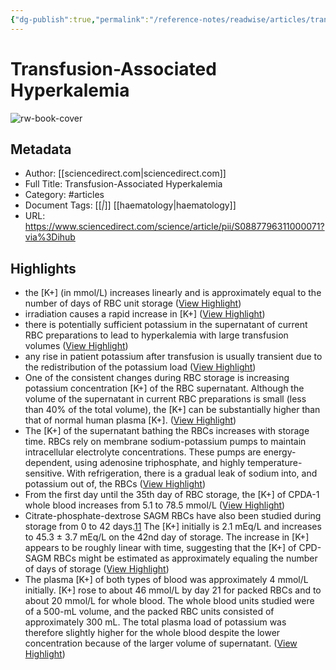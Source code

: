```yaml
---
{"dg-publish":true,"permalink":"/reference-notes/readwise/articles/transfusion-associated-hyperkalemia/"}
---
```


# Transfusion-Associated Hyperkalemia

![rw-book-cover](https://ars.els-cdn.com/content/image/1-s2.0-S0887796311X00032-cov150h.gif)

## Metadata
- Author: [[sciencedirect.com\|sciencedirect.com]]
- Full Title: Transfusion-Associated Hyperkalemia
- Category: #articles
- Document Tags: [[*\|*]] [[haematology\|haematology]] 
- URL: https://www.sciencedirect.com/science/article/pii/S0887796311000071?via%3Dihub

## Highlights
- the [K+] (in mmol/L) increases linearly and is approximately equal to the number of days of RBC unit storage ([View Highlight](https://read.readwise.io/read/01h62xmewq4wga13mpk7hpch5k))
- irradiation causes a rapid increase in [K+] ([View Highlight](https://read.readwise.io/read/01h62xmn2737hmajp6w6wvcrd5))
- there is potentially sufficient potassium in the supernatant of current RBC preparations to lead to hyperkalemia with large transfusion volumes ([View Highlight](https://read.readwise.io/read/01h62xnhcgy2vzfqmyf1qn8c15))
- any rise in patient potassium after transfusion is usually transient due to the redistribution of the potassium load ([View Highlight](https://read.readwise.io/read/01h62xn4ekfnjyg3ykefje2cxh))
- One of the consistent changes during RBC storage is increasing potassium concentration [K+] of the RBC supernatant. Although the volume of the supernatant in current RBC preparations is small (less than 40% of the total volume), the [K+] can be substantially higher than that of normal human plasma [K+]. ([View Highlight](https://read.readwise.io/read/01h62xqysjzchdh2rf7xqwwdy7))
- The [K+] of the supernatant bathing the RBCs increases with storage time. RBCs rely on membrane sodium-potassium pumps to maintain intracellular electrolyte concentrations. These pumps are energy-dependent, using adenosine triphosphate, and highly temperature-sensitive. With refrigeration, there is a gradual leak of sodium into, and potassium out of, the RBCs ([View Highlight](https://read.readwise.io/read/01h62yryjq52skk0v6g3e2dv3c))
- From the first day until the 35th day of RBC storage, the [K+] of CPDA-1 whole blood increases from 5.1 to 78.5 mmol/L ([View Highlight](https://read.readwise.io/read/01h62yt61k216ptp8c7kfpetw8))
- Citrate-phosphate-dextrose SAGM RBCs have also been studied during storage from 0 to 42 days.[11](https://www.sciencedirect.com/science/article/pii/S0887796311000071?via%3Dihub#bb0055) The [K+] initially is 2.1 mEq/L and increases to 45.3 ± 3.7 mEq/L on the 42nd day of storage. The increase in [K+] appears to be roughly linear with time, suggesting that the [K+] of CPD-SAGM RBCs might be estimated as approximately equaling the number of days of storage ([View Highlight](https://read.readwise.io/read/01h630f89vvf99jf8b589w32bc))
- The plasma [K+] of both types of blood was approximately 4 mmol/L initially. [K+] rose to about 46 mmol/L by day 21 for packed RBCs and to about 20 mmol/L for whole blood. The whole blood units studied were of a 500-mL volume, and the packed RBC units consisted of approximately 300 mL. The total plasma load of potassium was therefore slightly higher for the whole blood despite the lower concentration because of the larger volume of supernatant. ([View Highlight](https://read.readwise.io/read/01h630gtv6s5n7jjvcsysytn7f))
